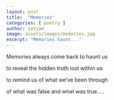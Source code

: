 ```yaml
---
layout: post
title:  "Memories"
categories: [ poetry ]
author: satyam
image: assets/images/memories.jpg
excerpt: "Memories haunt..."
---
```

Memories always come back to haunt us

to reveal the hidden truth lost within us

to remind us of what we’ve been through

of what was false and what was true.....